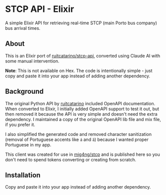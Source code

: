 # STCP API - Elixir

A simple Elixir API for retrieving real-time STCP (main Porto bus company) bus arrival times.

## About

This is an Elixir port of [ruitcatarino/stcp-api](https://github.com/ruitcatarino/stcp-api), converted using Claude AI with some manual intervention. 

**Note**: This is not available on Hex. The code is intentionally simple - just copy and paste it into your app instead of adding another dependency.

## Background

The original Python API by [ruitcatarino](https://github.com/ruitcatarino) included OpenAPI documentation. When converted to Elixir, I initially added OpenAPI support to test it out, but then removed it because the API is very simple and doesn't need the extra dependency. I maintained a copy of the original OpenAPI lib file and mix file, if you prefer it.

I also simplified the generated code and removed character sanitization (removal of Portuguese accents like `á` and `ã`) because I wanted proper Portuguese in my app.

This client was created for use in [mig4ng/stcp](https://github.com/mig4ng/stcp) and is published here so you don't need to spend tokens converting or creating from scratch.

## Installation

Copy and paste it into your app instead of adding another dependency.
